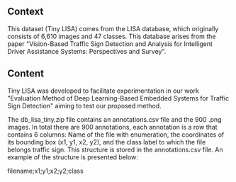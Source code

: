 ## Context
This dataset (Tiny LISA) comes from the LISA database, which originally consists of 6,610 images and 47 classes. This database arises from the paper "Vision-Based Traffic Sign Detection and Analysis for Intelligent Driver Assistance Systems: Perspectives and Survey".

## Content
Tiny LISA was developed to facilitate experimentation in our work "Evaluation Method of Deep Learning-Based Embedded Systems for Traffic Sign Detection" aiming to test our proposed method.

The db_lisa_tiny.zip file contains an annotations.csv file and the 900 .png images. In total there are 900 annotations, each annotation is a row that contains 6 columns: Name of the file with enumeration, the coordinates of its bounding box (x1, y1, x2, y2), and the class label to which the file belongs traffic sign. This structure is stored in the annotations.csv file. An example of the structure is presented below:

filename;x1;y1;x2;y2;class